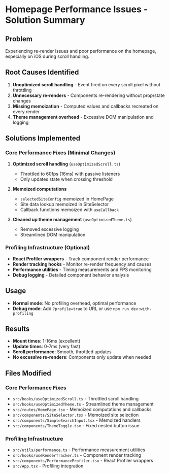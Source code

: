 # Homepage Performance Issues - Solution Summary

## Problem
Experiencing re-render issues and poor performance on the homepage, especially on iOS during scroll handling.

## Root Causes Identified
1. **Unoptimized scroll handling** - Event fired on every scroll pixel without throttling
2. **Unnecessary re-renders** - Components re-rendering without prop/state changes  
3. **Missing memoization** - Computed values and callbacks recreated on every render
4. **Theme management overhead** - Excessive DOM manipulation and logging

## Solutions Implemented

### Core Performance Fixes (Minimal Changes)
1. **Optimized scroll handling** (`useOptimizedScroll.ts`)
   - Throttled to 60fps (16ms) with passive listeners
   - Only updates state when crossing threshold
   
2. **Memoized computations** 
   - `selectedSiteConfig` memoized in HomePage
   - Site data lookup memoized in SiteSelector
   - Callback functions memoized with `useCallback`

3. **Cleaned up theme management** (`useOptimizedTheme.ts`)
   - Removed excessive logging
   - Streamlined DOM manipulation

### Profiling Infrastructure (Optional)
- **React Profiler wrappers** - Track component render performance
- **Render tracking hooks** - Monitor re-render frequency and causes
- **Performance utilities** - Timing measurements and FPS monitoring
- **Debug logging** - Detailed component behavior analysis

## Usage
- **Normal mode**: No profiling overhead, optimal performance
- **Debug mode**: Add `?profile=true` to URL or use `npm run dev:with-profiling`

## Results
- **Mount times**: 1-16ms (excellent)
- **Update times**: 0-7ms (very fast)
- **Scroll performance**: Smooth, throttled updates
- **No excessive re-renders**: Components only update when needed

## Files Modified
### Core Performance Fixes
- `src/hooks/useOptimizedScroll.ts` - Throttled scroll handling
- `src/hooks/useOptimizedTheme.ts` - Streamlined theme management  
- `src/routes/HomePage.tsx` - Memoized computations and callbacks
- `src/components/SiteSelector.tsx` - Memoized site selection
- `src/components/SimpleSearchInput.tsx` - Memoized handlers
- `src/components/ThemeToggle.tsx` - Fixed nested button issue

### Profiling Infrastructure
- `src/utils/performance.ts` - Performance measurement utilities
- `src/hooks/useRenderTracker.ts` - Component render tracking
- `src/components/PerformanceProfiler.tsx` - React Profiler wrappers
- `src/App.tsx` - Profiling integration
